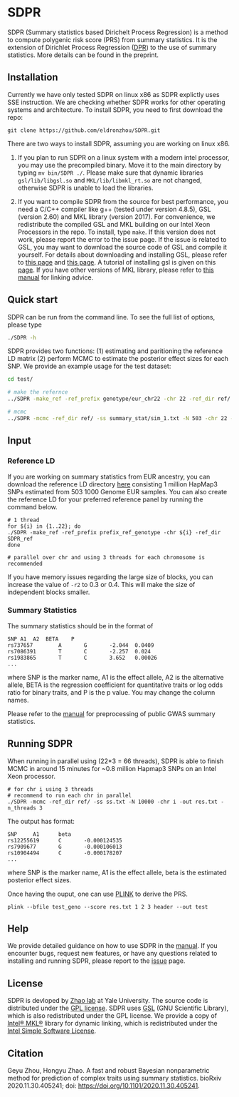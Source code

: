 # SDPR

SDPR (Summary statistics based Dirichelt Process Regression) is a method to compute polygenic risk score (PRS) from summary statistics. It is the extension of Dirichlet Process Regression ([DPR](https://www.ncbi.nlm.nih.gov/pmc/articles/PMC5587666/pdf/41467_2017_Article_470.pdf)) to the use of summary statistics. More details can be found in the preprint.


## Installation

Currently we have only tested SDPR on linux x86 as SDPR explictly uses SSE instruction. We are checking whether SDPR works for other operating systems and architecture. To install SDPR, you need to first download the repo:

```
git clone https://github.com/eldronzhou/SDPR.git
```

There are two ways to install SDPR, assuming you are working on linux x86. 

1. If you plan to run SDPR on a linux system with a modern intel processor, you may use the precompiled binary. Move it to the main directory by typing `mv bin/SDPR ./`. Please make sure that dynamic libraries `gsl/lib/libgsl.so` and `MKL/lib/libmkl_rt.so` are not changed, otherwise SDPR is unable to load the libraries. 

2. If you want to compile SDPR from the source for best performance, you need a C/C++ compiler like g++ (tested under version 4.8.5), GSL (version 2.60) and MKL library (version 2017). For convenience, we redistribute the compiled GSL and MKL building on our Intel Xeon Processors in the repo. To install, type `make`. If this version does not work, please report the error to the issue page. If the issue is related to GSL, you may want to download the source code of GSL and compile it yourself. For details about downloading and installing GSL, please refer to [this page](https://www.gnu.org/software/gsl/) and [this page](https://www.gnu.org/software/gsl/doc/html/usage.html#compiling-and-linking). A tutorial of installing gsl is given on this [page](https://coral.ise.lehigh.edu/jild13/2016/07/11/hello/). If you have other versions of MKL library, please refer to [this manual](https://software.intel.com/content/www/us/en/develop/articles/intel-mkl-link-line-advisor.html) for linking advice.

## Quick start

SDPR can be run from the command line. To see the full list of options, please type

```bash
./SDPR -h
```

SDPR provides two functions: (1) estimating and paritioning the reference LD matrix (2) perform MCMC to estimate the posterior effect sizes for each SNP. We provide an example usage for the test dataset:

```bash
cd test/

# make the refernce
../SDPR -make_ref -ref_prefix genotype/eur_chr22 -chr 22 -ref_dir ref/

# mcmc
../SDPR -mcmc -ref_dir ref/ -ss summary_stat/sim_1.txt -N 503 -chr 22 -out result/SDPR_chr22.txt
```

## Input 

### Reference LD

If you are working on summary statistics from EUR ancestry, you can download the reference LD directory [here](https://drive.google.com/file/d/1QptXfQAyH5Ydyqzew7lxMz7fmydqw-r3/view?usp=sharing) consisting 1 million HapMap3 SNPs estimated from 503 1000 Genome EUR samples. You can also create the reference LD for your preferred reference panel by running the command below. 

```
# 1 thread 
for ${i} in {1..22}; do
./SDPR -make_ref -ref_prefix prefix_ref_genotype -chr ${i} -ref_dir SDPR_ref 
done

# parallel over chr and using 3 threads for each chromosome is recommended
```

If you have memory issues regarding the large size of blocks, you can increase the value of `-r2` to 0.3 or 0.4. This will make the size of independent blocks smaller. 

### Summary Statistics 

The summary statistics should be in the format of 

```
SNP	A1	A2	BETA	P
rs737657        A       G       -2.044  0.0409
rs7086391       T       C       -2.257  0.024
rs1983865       T       C       3.652   0.00026
...
```

where SNP is the marker name, A1 is the effect allele, A2 is the alternative allele, BETA is the regression coefficient for quantitative traits or log odds ratio for binary traits, and P is the p value. You may change the column names. 

Please refer to the [manual](http://htmlpreview.github.io/?https://github.com/eldronzhou/SDPR/blob/main/doc/Manual.html) for preprocessing of public GWAS summary statistics.

## Running SDPR

When running in parallel using (22*3 = 66 threads), SDPR is able to finish MCMC in around 15 minutes for ~0.8 million Hapmap3 SNPs on an Intel Xeon processor.

```
# for chr i using 3 threads
# recommend to run each chr in parallel
./SDPR -mcmc -ref_dir ref/ -ss ss.txt -N 10000 -chr i -out res.txt -n_threads 3
```

The output has format:

```
SNP     A1      beta
rs12255619      C       -0.000124535
rs7909677       G       -0.000106013
rs10904494      C       -0.000178207
...
```

where SNP is the marker name, A1 is the effect allele, beta is the estimated posterior effect sizes.

Once having the ouput, one can use [PLINK](https://www.cog-genomics.org/plink/1.9/score) to derive the PRS.

```
plink --bfile test_geno --score res.txt 1 2 3 header --out test
```

## Help

We provide detailed guidance on how to use SDPR in the [manual](http://htmlpreview.github.io/?https://github.com/eldronzhou/SDPR/blob/main/doc/Manual.html). If you encounter bugs, request new features, or have any questions related to installing and running SDPR, please report to the [issue](https://github.com/eldronzhou/SDPR/issues) page. 

## License

SDPR is devloped by [Zhao lab](http://zhaocenter.org) at Yale University. The source code is distributed under the [GPL license](https://github.com/eldronzhou/SDPR/blob/main/LICENSE). SDPR uses [GSL](https://www.gnu.org/software/gsl/) (GNU Scientific Library), which is also redistributed under the GPL license. We provide a copy of [Intel® MKL®](https://software.intel.com/content/www/us/en/develop/tools/math-kernel-library.html) library for dynamic linking, which is redistributed under the [Intel Simple Software License](https://github.com/eldronzhou/SDPR/blob/main/MKL/intel-simplified-software-license.pdf).

## Citation

Geyu Zhou, Hongyu Zhao. A fast and robust Bayesian nonparametric method for prediction of complex traits using summary statistics. bioRxiv 2020.11.30.405241; doi: https://doi.org/10.1101/2020.11.30.405241.



